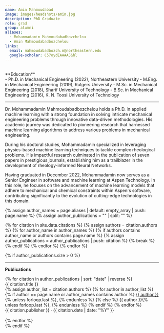 ```yaml
---
name: Amin Mahmoudabad
image: images/headshots/amin.jpg
description: PhD Graduate
role: grad
group: alumni
aliases:
  - Mohammadamin Mahmoudabadbozchelou
  - Amin Mahmoudabadbozchelou
links:
  email: mahmoudabadbozch.m@northeastern.edu
  google-scholar: C57oydEAAAAJ&hl
---
```


<br>
**Education**
<br>
- Ph.D. in Mechanical Engineering (2022), Northeastern University
- M.Eng. in Mechanical Engineering (2019), Rutgers University
- M.Sc. in Mechanical Engineering (2018), Sharif University of Technology
- B.Sc. in Mechanical Engineering (2016), K. N. Toosi University of Technology
<br>
<hr>

Dr. Mohammadamin Mahmoudabadbozchelou holds a Ph.D. in applied machine learning with a strong foundation in solving intricate mechanical engineering problems through innovative data-driven methodologies. His academic journey was dedicated to pioneering research that harnessed machine learning algorithms to address various problems in mechanical engineering.

During his doctoral studies, Mohammadamin specialized in leveraging physics-based machine learning techniques to tackle complex rheological problems. His impactful research culminated in the publication of seven papers in prestigious journals, establishing him as a trailblazer in the development of rheology-informed Neural Networks.

Having graduated in December 2022, Mohammadamin now serves as a Senior Engineer in software and machine learning at Aspen Technology. In this role, he focuses on the advancement of machine learning models that adhere to mechanical and chemical constraints within Aspen's software, contributing significantly to the evolution of cutting-edge technologies in this domain.

{% assign author_names = page.aliases | default: empty_array | push: page.name %}
{% assign author_publications = "" | split: "" %}

{% for citation in site.data.citations %}
  {% assign authors = citation.authors %}
  {% for author_name in author_names %}
    {% if authors contains author_name or authors contains page.name %}
      {% assign author_publications = author_publications | push: citation %}
      {% break %}
    {% endif %}
  {% endfor %}
{% endfor %}

{% if author_publications.size > 0 %}
  <hr>
  <div class="publications">
    <p><strong>Publications</strong></p>
    {% for citation in author_publications | sort: "date" | reverse %}
      <div class="publication">
        <p style="margin: 0;"><a href="{{ citation.link }}" style="text-decoration: none;">{{ citation.title }}</a></p>
        <p style="margin: 0;">
          {% assign author_list = citation.authors %}
          {% for author in author_list %}
            {% if author == page.name or author_names contains author %}
              <u>{{ author }}</u>{% unless forloop.last %}, {% endunless %}
            {% else %}
              {{ author }}{% unless forloop.last %}, {% endunless %}
            {% endif %}
          {% endfor %}
        </p>
        <p style="margin: 0;">{{ citation.publisher }} · {{ citation.date | date: "%Y" }}</p>
      </div>
      <br>
    {% endfor %}
  </div>
{% endif %}




